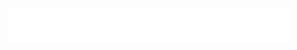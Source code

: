 <h1 align="center">
  <img src="https://raw.githubusercontent.com/WuLex/UsefulPicture/c190187263017ed24c138979d1954679f613c096/websource/lex.svg" alt="吴" />
</h1>
<!--
**WuLex/Wulex** is a ✨ _special_ ✨ repository because its `README.md` (this file) appears on your GitHub profile.

Here are some ideas to get you started:

- 🔭 I’m currently working on ...
- 🌱 I’m currently learning ...
- 👯 I’m looking to collaborate on ...
- 🤔 I’m looking for help with ...
- 💬 Ask me about ...
- 📫 How to reach me: ...
- 😄 Pronouns: ...
- ⚡ Fun fact: ...
-->


### 🌱 Hi, I am Lex. 👋
 
![github状态](https://github-readme-stats.vercel.app/api?username=Wulex&show_icons=true)
![主要使用语言](https://github-readme-stats.vercel.app/api/top-langs/?username=Wulex)
